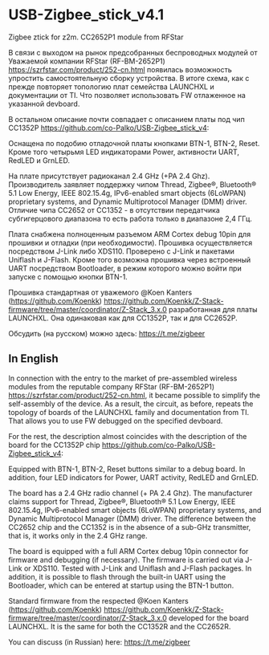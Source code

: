 # USB-Zigbee_stick_v4.1
Zigbee ztick for z2m. CC2652P1 module from RFStar 

В связи с выходом на рынок предсобранных беспроводных модулей от Уважаемой компании RFStar (RF-BM-2652P1) https://szrfstar.com/product/252-cn.html появилась возможность упростить самостоятельную сборку устройства.
В итоге схема, как с прежде повторяет топологию плат семейства LAUNCHXL и документации от TI. Что позволяет использовать FW отлаженное на указанной devboard.

В остальном описание почти совпадает с описанием платы под чип CC1352P https://github.com/co-Palko/USB-Zigbee_stick_v4:

Оснащена по подобию отладочной платы кнопками BTN-1, BTN-2, Reset. Кроме того четырьмя LED индикаторами Power, активности UART, RedLED и GrnLED.

На плате присутствует радиоканал 2.4 GHz (+PA 2.4 Ghz). Производитель заявляет поддержку чипом Thread, Zigbee®, Bluetooth® 5.1 Low Energy, IEEE 802.15.4g, IPv6-enabled smart objects (6LoWPAN) proprietary systems, and Dynamic Multiprotocol Manager (DMM) driver. 
Отличие чипа СС2652 от СС1352 - в отсутствии передатчика субгигерцового диапазона то есть работа только в диапазоне 2,4 ГГц. 

Плата снабжена полноценным разъемом ARM Cortex debug 10pin для прошивки и отладки (при необходимости). Прошивка осуществляется посредством J-Link либо XDS110. Проверено с J-Link и пакетами Uniflash и J-Flash. Кроме того возможна прошивка через встроенный UART посредством Bootloader, в режим которого можно войти при запуске с помощью кнопки BTN-1.

Прошивка стандартная от уважемого @Koen Kanters (https://github.com/Koenkk) https://github.com/Koenkk/Z-Stack-firmware/tree/master/coordinator/Z-Stack_3.x.0 разработанная для платы LAUNCHXL. Она одинаковая как для СС1352Р, так и для СС2652Р.

Обсудить (на русском) можно здесь: https://t.me/zigbeer

## In English
In connection with the entry to the market of pre-assembled wireless modules from the reputable company RFStar (RF-BM-2652P1) https://szrfstar.com/product/252-cn.html, it became possible to simplify the self-assembly of the device.
As a result, the circuit, as before, repeats the topology of boards of the LAUNCHXL family and documentation from TI. That allows you to use FW debugged on the specified devboard.

For the rest, the description almost coincides with the description of the board for the CC1352P chip https://github.com/co-Palko/USB-Zigbee_stick_v4:

Equipped with BTN-1, BTN-2, Reset buttons similar to a debug board. In addition, four LED indicators for Power, UART activity, RedLED and GrnLED.

The board has a 2.4 GHz radio channel (+ PA 2.4 Ghz). The manufacturer claims support for Thread, Zigbee®, Bluetooth® 5.1 Low Energy, IEEE 802.15.4g, IPv6-enabled smart objects (6LoWPAN) proprietary systems, and Dynamic Multiprotocol Manager (DMM) driver.
The difference between the CC2652 chip and the CC1352 is in the absence of a sub-GHz transmitter, that is, it works only in the 2.4 GHz range.

The board is equipped with a full ARM Cortex debug 10pin connector for firmware and debugging (if necessary). The firmware is carried out via J-Link or XDS110. Tested with J-Link and Uniflash and J-Flash packages. In addition, it is possible to flash through the built-in UART using the Bootloader, which can be entered at startup using the BTN-1 button.

Standard firmware from the respected @Koen Kanters (https://github.com/Koenkk) https://github.com/Koenkk/Z-Stack-firmware/tree/master/coordinator/Z-Stack_3.x.0 developed for the board LAUNCHXL. It is the same for both the CC1352R and the CC2652R.

You can discuss (in Russian) here: https://t.me/zigbeer
